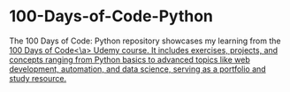 # 100-Days-of-Code-Python
 The 100 Days of Code: Python repository showcases my learning from the <a href="https://www.udemy.com/course/100-days-of-code/?couponCode=KEEPLEARNING">100 Days of Code<\a> Udemy course. It includes exercises, projects, and concepts ranging from Python basics to advanced topics like web development, automation, and data science, serving as a portfolio and study resource.
